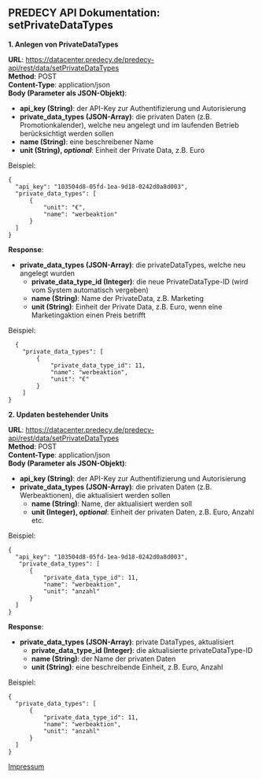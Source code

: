 ## PREDECY API Dokumentation: setPrivateDataTypes

__1. Anlegen von PrivateDataTypes__

__URL__: https://datacenter.predecy.de/predecy-api/rest/data/setPrivateDataTypes  
__Method__: POST  
__Content-Type__: application/json  
__Body (Parameter als JSON-Objekt)__:
  * __api_key (String)__: der API-Key zur Authentifizierung und Autorisierung
  * __private_data_types (JSON-Array)__: die privaten Daten (z.B. Promotionkalender), welche neu angelegt und im laufenden Betrieb berücksichtigt werden sollen
  * __name (String)__: eine beschreibener Name
  * **unit (String), _optional_**: Einheit der Private Data, z.B. Euro
    

  Beispiel:  
  ```
  {
    "api_key": "103504d8-05fd-1ea-9d18-0242d0a8d003",  
    "private_data_types": [
		{
		    "unit": "€",
		    "name": "werbeaktion"
		}
    ]
  }
  ```
  
__Response__:
  * __private_data_types (JSON-Array)__: die privateDataTypes, welche neu angelegt wurden
      * __private_data_type_id (Integer)__: die neue PrivateDataType-ID (wird vom System automatisch vergeben)
      * __name (String)__: Name der PrivateData, z.B. Marketing
      * __unit (String)__: Einheit der Private Data, z.B. Euro, wenn eine Marketingaktion einen Preis betrifft
    
  
  Beispiel: 
```
  {
    "private_data_types": [
        {
            "private_data_type_id": 11,
            "name": "werbeaktion",
            "unit": "€"
        }
    ]
}
```


__2. Updaten bestehender Units__
  
__URL__: https://datacenter.predecy.de/predecy-api/rest/data/setPrivateDataTypes   
__Method__: POST  
__Content-Type__: application/json   
__Body (Parameter als JSON-Objekt)__:
  * __api_key (String)__: der API-Key zur Authentifizierung und Autorisierung
  * __private_data_types (JSON-Array)__: die privaten Daten (z.B. Werbeaktionen), die aktualisiert werden sollen 
    * __name (String)__: Name, der aktualisiert werden soll
    * **unit (Integer), _optional_**: Einheit der privaten Daten, z.B. Euro, Anzahl etc.
   

  Beispiel:  
  ```
  {
    "api_key": "103504d8-05fd-1ea-9d18-0242d0a8d003",  
     "private_data_types": [
		{
            "private_data_type_id": 11,
            "name": "werbeaktion", 
            "unit": "anzahl"
		}
    ]
  }
  ```
  
__Response__:
  * __private_data_types (JSON-Array)__: private DataTypes, aktualisiert
      * __private_data_type_id (Integer)__: die aktualisierte privateDataType-ID
      * __name (String)__: der Name der privaten Daten
      * __unit (String)__: eine beschreibende Einheit, z.B. Euro, Anzahl
      
  
  Beispiel: 
  ```
  {
    "private_data_types": [
        {
            "private_data_type_id": 11,
            "name": "werbeaktion",
            "unit": "anzahl"
        }
    ]
}
  ```
  
  [Impressum](https://www.spicetech.de/#Impressum)
  

